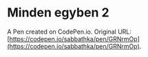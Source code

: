 # Minden egyben 2

A Pen created on CodePen.io. Original URL: [https://codepen.io/sabbathka/pen/GRNrmOp](https://codepen.io/sabbathka/pen/GRNrmOp).


